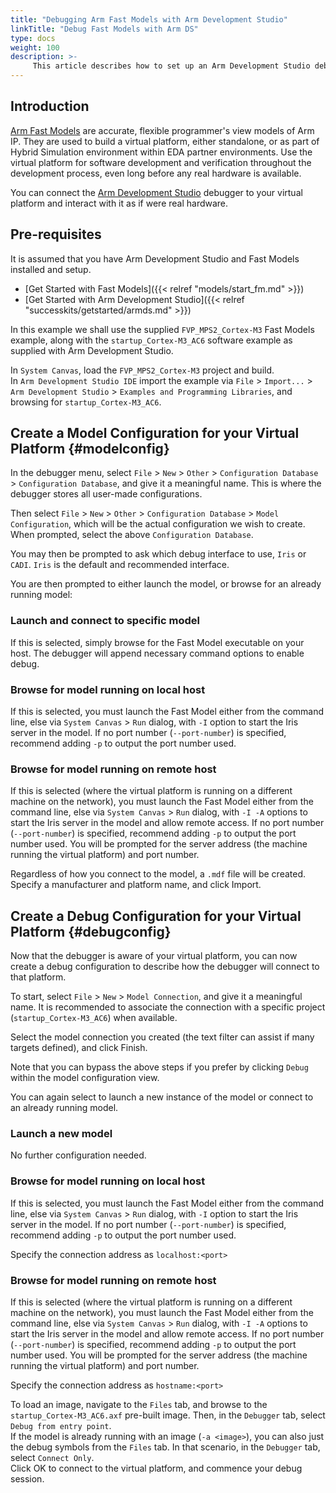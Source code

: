 ```yaml
---
title: "Debugging Arm Fast Models with Arm Development Studio"
linkTitle: "Debug Fast Models with Arm DS"
type: docs
weight: 100
description: >-
     This article describes how to set up an Arm Development Studio debug connection with your Arm Fast Model virtual platform.
---
```


## Introduction

[Arm Fast Models](https://developer.arm.com/Tools%20and%20Software/Fast%20Models) are accurate, flexible programmer's view models of Arm IP. They are used to build a virtual platform, either standalone, or as part of Hybrid Simulation environment within EDA partner environments. Use the virtual platform for software development and verification throughout the development process, even long before any real hardware is available.

You can connect the [Arm Development Studio](https://developer.arm.com/Tools%20and%20Software/Arm%20Development%20Studio) debugger to your virtual platform and interact with it as if were real hardware.

## Pre-requisites

It is assumed that you have Arm Development Studio and Fast Models installed and setup.
- [Get Started with Fast Models]({{< relref "models/start_fm.md" >}})
- [Get Started with Arm Development Studio]({{< relref "successkits/getstarted/armds.md" >}})

In this example we shall use the supplied `FVP_MPS2_Cortex-M3` Fast Models example, along with the `startup_Cortex-M3_AC6` software example as supplied with Arm Development Studio.

In `System Canvas`, load the `FVP_MPS2_Cortex-M3` project and build.\
In `Arm Development Studio IDE` import the example via `File` > `Import...` > `Arm Development Studio` > `Examples and Programming Libraries`, and browsing for `startup_Cortex-M3_AC6`.

## Create a Model Configuration for your Virtual Platform {#modelconfig}

In the debugger menu, select `File` > `New` > `Other` > `Configuration Database` > `Configuration Database`, and give it a meaningful name. This is where the debugger stores all user-made configurations.

Then select `File` > `New` > `Other` > `Configuration Database` > `Model Configuration`, which will be the actual configuration we wish to create. When prompted, select the above `Configuration Database`.

You may then be prompted to ask which debug interface to use, `Iris` or `CADI`. `Iris` is the default and recommended interface.

You are then prompted to either launch the model, or browse for an already running model:

### Launch and connect to specific model

If this is selected, simply browse for the Fast Model executable on your host. The debugger will append necessary command options to enable debug.

### Browse for model running on local host

If this is selected, you must launch the Fast Model either from the command line, else via `System Canvas` > `Run` dialog, with `-I` option to start the Iris server in the model. If no port number (`--port-number`) is specified, recommend adding `-p` to output the port number used.

### Browse for model running on remote host

If this is selected (where the virtual platform is running on a different machine on the network), you must launch the Fast Model either from the command line, else via `System Canvas` > `Run` dialog, with `-I -A` options to start the Iris server in the model and allow remote access. If no port number (`--port-number`) is specified, recommend adding `-p` to output the port number used. You will be prompted for the server address (the machine running the virtual platform) and port number.

Regardless of how you connect to the model, a `.mdf` file will be created. Specify a manufacturer and platform name, and click Import.

## Create a Debug Configuration for your Virtual Platform {#debugconfig}

Now that the debugger is aware of your virtual platform, you can now create a debug configuration to describe how the debugger will connect to that platform.

To start, select `File` > `New` > `Model Connection`, and give it a meaningful name. It is recommended to associate the connection with a specific project (`startup_Cortex-M3_AC6`) when available.

Select the model connection you created (the text filter can assist if many targets defined), and click Finish.

Note that you can bypass the above steps if you prefer by clicking `Debug` within the model configuration view.

You can again select to launch a new instance of the model or connect to an already running model.

### Launch a new model

No further configuration needed.

### Browse for model running on local host

If this is selected, you must launch the Fast Model either from the command line, else via `System Canvas` > `Run` dialog, with `-I` option to start the Iris server in the model. If no port number (`--port-number`) is specified, recommend adding `-p` to output the port number used.

Specify the connection address as `localhost:<port>`

### Browse for model running on remote host

If this is selected (where the virtual platform is running on a different machine on the network), you must launch the Fast Model either from the command line, else via `System Canvas` > `Run` dialog, with `-I -A` options to start the Iris server in the model and allow remote access. If no port number (`--port-number`) is specified, recommend adding `-p` to output the port number used. You will be prompted for the server address (the machine running the virtual platform) and port number.

Specify the connection address as `hostname:<port>`

To load an image, navigate to the `Files` tab, and browse to the `startup_Cortex-M3_AC6.axf` pre-built image. Then, in the `Debugger` tab, select `Debug from entry point`.\
If the model is already running with an image (`-a <image>`), you can also just the debug symbols from the `Files` tab. In that scenario, in the `Debugger` tab, select `Connect Only`.\
Click OK to connect to the virtual platform, and commence your debug session.